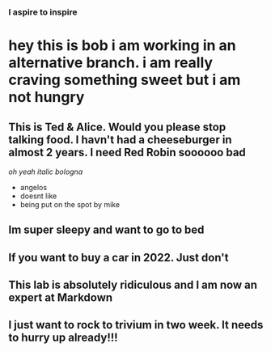 
### I aspire to inspire

# hey this is bob i am working in an alternative branch. i am really craving something sweet but i am not hungry

## This is Ted & Alice. Would you please stop talking food. I havn't had a cheeseburger in almost 2 years. I need Red Robin soooooo bad

*oh yeah italic bologna* 

- angelos
- doesnt like
- being put on the spot by mike

## Im super sleepy and want to go to bed

## If you want to buy a car in 2022. Just don't

## This lab is absolutely ridiculous and I am now an expert at Markdown

## I just want to rock to trivium in two week. It needs to hurry up already!!!
